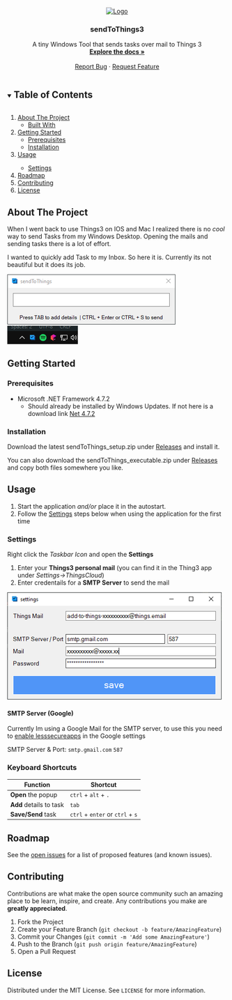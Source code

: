 <!-- PROJECT LOGO -->
<br />
<p align="center">
  <a href="https://github.com/ISaneI/sendToThings3">
    <img src="sendToThings3/Resources/logo.ico" alt="Logo" width="80" height="80">
  </a>

  <h3 align="center">sendToThings3</h3>

  <p align="center">
    A tiny Windows Tool that sends tasks over mail to Things 3
    <br />
    <a href="https://github.com/ISaneI/sendToThings3"><strong>Explore the docs »</strong></a>
    <br />
    <br />
    <a href="https://github.com/ISaneI/sendToThings3/issues">Report Bug</a>
    ·
    <a href="https://github.com/ISaneI/sendToThings3/issues">Request Feature</a>
  </p>
</p>



<!-- TABLE OF CONTENTS -->
<details open="open">
  <summary><h2 style="display: inline-block">Table of Contents</h2></summary>
  <ol>
    <li>
      <a href="#about-the-project">About The Project</a>
      <ul>
        <li><a href="#built-with">Built With</a></li>
      </ul>
    </li>
    <li>
      <a href="#getting-started">Getting Started</a>
      <ul>
        <li><a href="#prerequisites">Prerequisites</a></li>
        <li><a href="#installation">Installation</a></li>
      </ul>
    </li>
    <li><a href="#usage">Usage</a></li>
    <ul>
        <li><a href="#settings">Settings</a></li>
      </ul>
    <li><a href="#roadmap">Roadmap</a></li>
    <li><a href="#contributing">Contributing</a></li>
    <li><a href="#license">License</a></li>
  </ol>
</details>



<!-- ABOUT THE PROJECT -->
## About The Project

When I went back to use Things3 on IOS and Mac I realized there is no *cool* way to send Tasks from my Windows Desktop. Opening the mails and sending tasks there is a lot of effort.

I wanted to quickly add Task to my Inbox. So here it is.
Currently its not beautiful but it does its job. 

![NewTask](/images/newTask.png) ![Taskbar](/images/taskbar.png) 

<!-- GETTING STARTED -->
## Getting Started

### Prerequisites

* Microsoft .NET Framework 4.7.2
  * Should already be installed by Windows Updates. If not here is a download link [Net 4.7.2](https://support.microsoft.com/de-de/help/4054531/microsoft-net-framework-4-7-2-web-installer-for-windows)

### Installation


Download the latest sendToThings_setup.zip under [Releases](https://github.com/ISaneI/sendToThings3/releases) and install it.

You can also download the sendToThings_executable.zip under [Releases](https://github.com/ISaneI/sendToThings3/releases) and copy both files somewhere you like.

<!-- USAGE EXAMPLES -->
## Usage

1. Start the application *and/or* place it in the autostart.
1. Follow the <a href="#settings">Settings</a> steps below when using the application for the first time

### Settings

Right click the *Taskbar Icon* and open the **Settings**
  1. Enter your **Things3 personal mail** (you can find it in the Thing3 app under *Settings->ThingsCloud*)
  1. Enter credentails for a **SMTP Server** to send the mail

![Settings](/images/settings.png)

#### SMTP Server (Google)
Currently Im using a Google Mail for the SMTP server, to use this you need to [enable lesssecureapps](https://myaccount.google.com/lesssecureapps) in the Google settings

SMTP Server & Port: `smtp.gmail.com` `587`


### Keyboard Shortcuts
Function | Shortcut
------------ | -------------
**Open** the popup | `ctrl` + `alt` + `.`
**Add** details to task | `tab`
**Save/Send** task | `ctrl` + `enter` or `ctrl` + `s`


<!-- ROADMAP -->
## Roadmap

See the [open issues](https://github.com/github_username/repo_name/issues) for a list of proposed features (and known issues).



<!-- CONTRIBUTING -->
## Contributing

Contributions are what make the open source community such an amazing place to be learn, inspire, and create. Any contributions you make are **greatly appreciated**.

1. Fork the Project
2. Create your Feature Branch (`git checkout -b feature/AmazingFeature`)
3. Commit your Changes (`git commit -m 'Add some AmazingFeature'`)
4. Push to the Branch (`git push origin feature/AmazingFeature`)
5. Open a Pull Request



<!-- LICENSE -->
## License

Distributed under the MIT License. See `LICENSE` for more information.


<!-- MARKDOWN LINKS & IMAGES -->
<!-- https://www.markdownguide.org/basic-syntax/#reference-style-links -->
[contributors-shield]: https://img.shields.io/github/contributors/github_username/repo.svg?style=for-the-badge
[contributors-url]: https://github.com/github_username/repo/graphs/contributors
[forks-shield]: https://img.shields.io/github/forks/github_username/repo.svg?style=for-the-badge
[forks-url]: https://github.com/github_username/repo/network/members
[stars-shield]: https://img.shields.io/github/stars/github_username/repo.svg?style=for-the-badge
[stars-url]: https://github.com/github_username/repo/stargazers
[issues-shield]: https://img.shields.io/github/issues/github_username/repo.svg?style=for-the-badge
[issues-url]: https://github.com/github_username/repo/issues
[license-shield]: https://img.shields.io/github/license/github_username/repo.svg?style=for-the-badge
[license-url]: https://github.com/github_username/repo/blob/master/LICENSE.txt
[linkedin-shield]: https://img.shields.io/badge/-LinkedIn-black.svg?style=for-the-badge&logo=linkedin&colorB=555
[linkedin-url]: https://linkedin.com/in/github_username
